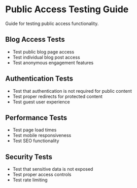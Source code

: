 # Public Access Testing Guide

Guide for testing public access functionality.

## Blog Access Tests
- Test public blog page access
- Test individual blog post access
- Test anonymous engagement features

## Authentication Tests
- Test that authentication is not required for public content
- Test proper redirects for protected content
- Test guest user experience

## Performance Tests
- Test page load times
- Test mobile responsiveness
- Test SEO functionality

## Security Tests
- Test that sensitive data is not exposed
- Test proper access controls
- Test rate limiting